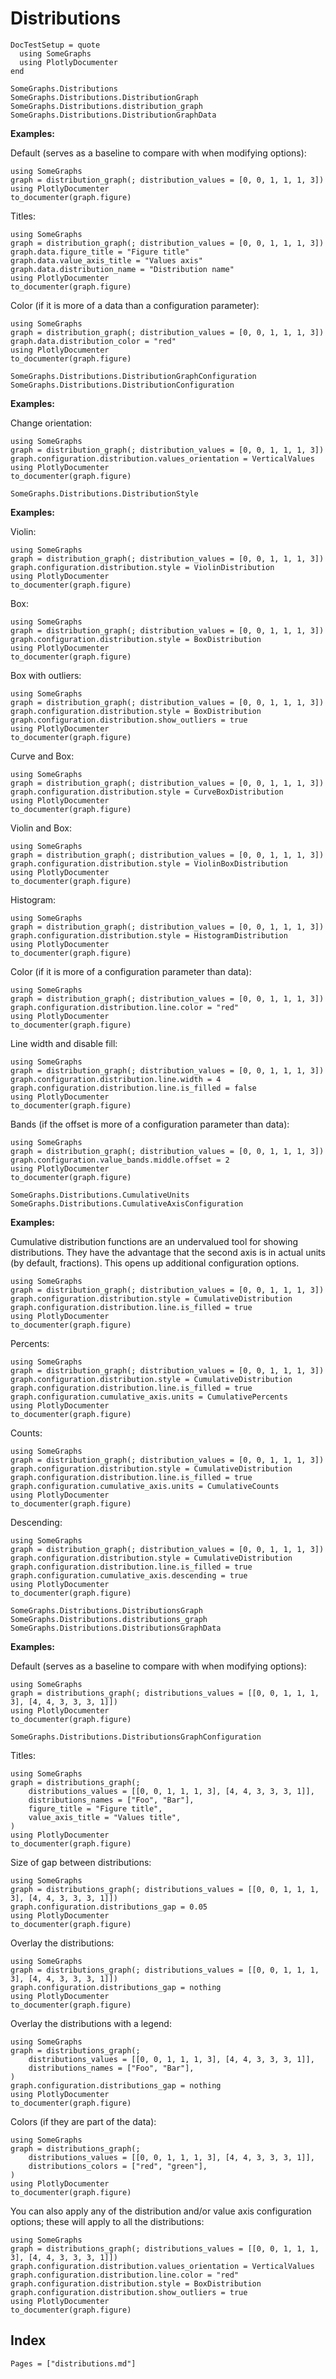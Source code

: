 # Distributions

```@meta
DocTestSetup = quote
  using SomeGraphs
  using PlotlyDocumenter
end
```

```@docs
SomeGraphs.Distributions
SomeGraphs.Distributions.DistributionGraph
SomeGraphs.Distributions.distribution_graph
SomeGraphs.Distributions.DistributionGraphData
```

**Examples:**

Default (serves as a baseline to compare with when modifying options):

```@example
using SomeGraphs
graph = distribution_graph(; distribution_values = [0, 0, 1, 1, 1, 3])
using PlotlyDocumenter
to_documenter(graph.figure)
```

Titles:

```@example
using SomeGraphs
graph = distribution_graph(; distribution_values = [0, 0, 1, 1, 1, 3])
graph.data.figure_title = "Figure title"
graph.data.value_axis_title = "Values axis"
graph.data.distribution_name = "Distribution name"
using PlotlyDocumenter
to_documenter(graph.figure)
```

Color (if it is more of a data than a configuration parameter):

```@example
using SomeGraphs
graph = distribution_graph(; distribution_values = [0, 0, 1, 1, 1, 3])
graph.data.distribution_color = "red"
using PlotlyDocumenter
to_documenter(graph.figure)
```

```@docs
SomeGraphs.Distributions.DistributionGraphConfiguration
SomeGraphs.Distributions.DistributionConfiguration
```

**Examples:**

Change orientation:

```@example
using SomeGraphs
graph = distribution_graph(; distribution_values = [0, 0, 1, 1, 1, 3])
graph.configuration.distribution.values_orientation = VerticalValues
using PlotlyDocumenter
to_documenter(graph.figure)
```

```@docs
SomeGraphs.Distributions.DistributionStyle
```

**Examples:**

Violin:

```@example
using SomeGraphs
graph = distribution_graph(; distribution_values = [0, 0, 1, 1, 1, 3])
graph.configuration.distribution.style = ViolinDistribution
using PlotlyDocumenter
to_documenter(graph.figure)
```

Box:

```@example
using SomeGraphs
graph = distribution_graph(; distribution_values = [0, 0, 1, 1, 1, 3])
graph.configuration.distribution.style = BoxDistribution
using PlotlyDocumenter
to_documenter(graph.figure)
```

Box with outliers:

```@example
using SomeGraphs
graph = distribution_graph(; distribution_values = [0, 0, 1, 1, 1, 3])
graph.configuration.distribution.style = BoxDistribution
graph.configuration.distribution.show_outliers = true
using PlotlyDocumenter
to_documenter(graph.figure)
```

Curve and Box:

```@example
using SomeGraphs
graph = distribution_graph(; distribution_values = [0, 0, 1, 1, 1, 3])
graph.configuration.distribution.style = CurveBoxDistribution
using PlotlyDocumenter
to_documenter(graph.figure)
```

Violin and Box:

```@example
using SomeGraphs
graph = distribution_graph(; distribution_values = [0, 0, 1, 1, 1, 3])
graph.configuration.distribution.style = ViolinBoxDistribution
using PlotlyDocumenter
to_documenter(graph.figure)
```

Histogram:

```@example
using SomeGraphs
graph = distribution_graph(; distribution_values = [0, 0, 1, 1, 1, 3])
graph.configuration.distribution.style = HistogramDistribution
using PlotlyDocumenter
to_documenter(graph.figure)
```

Color (if it is more of a configuration parameter than data):

```@example
using SomeGraphs
graph = distribution_graph(; distribution_values = [0, 0, 1, 1, 1, 3])
graph.configuration.distribution.line.color = "red"
using PlotlyDocumenter
to_documenter(graph.figure)
```

Line width and disable fill:

```@example
using SomeGraphs
graph = distribution_graph(; distribution_values = [0, 0, 1, 1, 1, 3])
graph.configuration.distribution.line.width = 4
graph.configuration.distribution.line.is_filled = false
using PlotlyDocumenter
to_documenter(graph.figure)
```

Bands (if the offset is more of a configuration parameter than data):

```@example
using SomeGraphs
graph = distribution_graph(; distribution_values = [0, 0, 1, 1, 1, 3])
graph.configuration.value_bands.middle.offset = 2
using PlotlyDocumenter
to_documenter(graph.figure)
```

```@docs
SomeGraphs.Distributions.CumulativeUnits
SomeGraphs.Distributions.CumulativeAxisConfiguration
```

**Examples:**

Cumulative distribution functions are an undervalued tool for showing distributions. They have the advantage that the
second axis is in actual units (by default, fractions). This opens up additional configuration options.

```@example
using SomeGraphs
graph = distribution_graph(; distribution_values = [0, 0, 1, 1, 1, 3])
graph.configuration.distribution.style = CumulativeDistribution
graph.configuration.distribution.line.is_filled = true
using PlotlyDocumenter
to_documenter(graph.figure)
```

Percents:

```@example
using SomeGraphs
graph = distribution_graph(; distribution_values = [0, 0, 1, 1, 1, 3])
graph.configuration.distribution.style = CumulativeDistribution
graph.configuration.distribution.line.is_filled = true
graph.configuration.cumulative_axis.units = CumulativePercents
using PlotlyDocumenter
to_documenter(graph.figure)
```

Counts:

```@example
using SomeGraphs
graph = distribution_graph(; distribution_values = [0, 0, 1, 1, 1, 3])
graph.configuration.distribution.style = CumulativeDistribution
graph.configuration.distribution.line.is_filled = true
graph.configuration.cumulative_axis.units = CumulativeCounts
using PlotlyDocumenter
to_documenter(graph.figure)
```

Descending:

```@example
using SomeGraphs
graph = distribution_graph(; distribution_values = [0, 0, 1, 1, 1, 3])
graph.configuration.distribution.style = CumulativeDistribution
graph.configuration.distribution.line.is_filled = true
graph.configuration.cumulative_axis.descending = true
using PlotlyDocumenter
to_documenter(graph.figure)
```

```@docs
SomeGraphs.Distributions.DistributionsGraph
SomeGraphs.Distributions.distributions_graph
SomeGraphs.Distributions.DistributionsGraphData
```

**Examples:**

Default (serves as a baseline to compare with when modifying options):

```@example
using SomeGraphs
graph = distributions_graph(; distributions_values = [[0, 0, 1, 1, 1, 3], [4, 4, 3, 3, 3, 1]])
using PlotlyDocumenter
to_documenter(graph.figure)
```

```@docs
SomeGraphs.Distributions.DistributionsGraphConfiguration
```

Titles:

```@example
using SomeGraphs
graph = distributions_graph(;
    distributions_values = [[0, 0, 1, 1, 1, 3], [4, 4, 3, 3, 3, 1]],
    distributions_names = ["Foo", "Bar"],
    figure_title = "Figure title",
    value_axis_title = "Values title",
)
using PlotlyDocumenter
to_documenter(graph.figure)
```

Size of gap between distributions:

```@example
using SomeGraphs
graph = distributions_graph(; distributions_values = [[0, 0, 1, 1, 1, 3], [4, 4, 3, 3, 3, 1]])
graph.configuration.distributions_gap = 0.05
using PlotlyDocumenter
to_documenter(graph.figure)
```

Overlay the distributions:

```@example
using SomeGraphs
graph = distributions_graph(; distributions_values = [[0, 0, 1, 1, 1, 3], [4, 4, 3, 3, 3, 1]])
graph.configuration.distributions_gap = nothing
using PlotlyDocumenter
to_documenter(graph.figure)
```

Overlay the distributions with a legend:

```@example
using SomeGraphs
graph = distributions_graph(;
    distributions_values = [[0, 0, 1, 1, 1, 3], [4, 4, 3, 3, 3, 1]],
    distributions_names = ["Foo", "Bar"],
)
graph.configuration.distributions_gap = nothing
using PlotlyDocumenter
to_documenter(graph.figure)
```

Colors (if they are part of the data):

```@example
using SomeGraphs
graph = distributions_graph(;
    distributions_values = [[0, 0, 1, 1, 1, 3], [4, 4, 3, 3, 3, 1]],
    distributions_colors = ["red", "green"],
)
using PlotlyDocumenter
to_documenter(graph.figure)
```

You can also apply any of the distribution and/or value axis configuration options; these will apply to all the distributions:

```@example
using SomeGraphs
graph = distributions_graph(; distributions_values = [[0, 0, 1, 1, 1, 3], [4, 4, 3, 3, 3, 1]])
graph.configuration.distribution.values_orientation = VerticalValues
graph.configuration.distribution.line.color = "red"
graph.configuration.distribution.style = BoxDistribution
graph.configuration.distribution.show_outliers = true
using PlotlyDocumenter
to_documenter(graph.figure)
```

## Index

```@index
Pages = ["distributions.md"]
```
